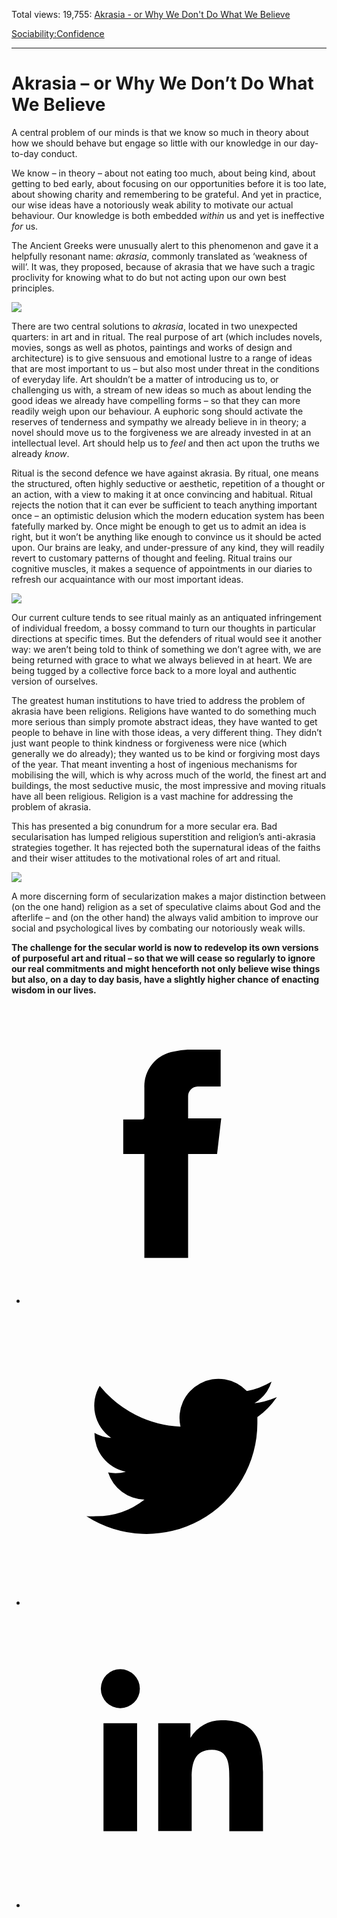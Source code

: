 Total views: 19,755: [Akrasia - or Why We Don't Do What We Believe](https://www.theschooloflife.com/thebookoflife/akrasia-or-why-we-dont-do-what-we-believe/)

[Sociability:](https://www.theschooloflife.com/thebookoflife/category/sociability/)[Confidence](https://www.theschooloflife.com/thebookoflife/category/sociability/confidence/)

* * *

# Akrasia – or Why We Don’t Do What We Believe
<style>
						.alignnone {
  display: block;
  margin-left: auto;
  margin-right: auto;
  align: center:
}

.addtoany_share_save_container {
display:none;
}

.wp-block-image {
		display: block;
  margin-left: auto;
  margin-right: auto;
  width: 50%;
}

.aligncenter {
display: block;
  margin-left: auto;
  margin-right: auto;
  align: center:
}

@media only screen and (max-width: 500px) {
  .wp-block-image {
		display: block;
  margin-left: auto;
  margin-right: auto;
  width: 100%;
} }

h1 {max-width: 600px !important;
}
.s18-single-post .content-area .site-main article .post-cat-header-display + .old-wrapper p {
    font-size: 1.200em
}
						</style>

A central problem of our minds is that we know so much in theory about how we should behave but engage so little with our knowledge in our day-to-day conduct.

We know – in theory – about not eating too much, about being kind, about getting to bed early, about focusing on our opportunities before it is too late, about showing charity and remembering to be grateful. And yet in practice, our wise ideas have a notoriously weak ability to motivate our actual behaviour. Our knowledge is both embedded _within_ us and yet is ineffective _for_ us.

The Ancient Greeks were unusually alert to this phenomenon and gave it a helpfully resonant name: _akrasia_, commonly translated as ‘weakness of will’. It was, they proposed, because of akrasia that we have such a tragic proclivity for knowing what to do but not acting upon our own best principles.

![](https://upload.wikimedia.org/wikipedia/commons/c/c4/Akropolis_by_Leo_von_Klenze.jpg)

There are two central solutions to _akrasia_, located in two unexpected quarters: in art and in ritual. The real purpose of art (which includes novels, movies, songs as well as photos, paintings and works of design and architecture) is to give sensuous and emotional lustre to a range of ideas that are most important to us – but also most under threat in the conditions of everyday life. Art shouldn’t be a matter of introducing us to, or challenging us with, a stream of new ideas so much as about lending the good ideas we already have compelling forms – so that they can more readily weigh upon our behaviour. A euphoric song should activate the reserves of tenderness and sympathy we already believe in in theory; a novel should move us to the forgiveness we are already invested in at an intellectual level. Art should help us to _feel_ and then act upon the truths we already _know_.

Ritual is the second defence we have against akrasia. By ritual, one means the structured, often highly seductive or aesthetic, repetition of a thought or an action, with a view to making it at once convincing and habitual. Ritual rejects the notion that it can ever be sufficient to teach anything important once – an optimistic delusion which the modern education system has been fatefully marked by. Once might be enough to get us to admit an idea is right, but it won’t be anything like enough to convince us it should be acted upon. Our brains are leaky, and under-pressure of any kind, they will readily revert to customary patterns of thought and feeling. Ritual trains our cognitive muscles, it makes a sequence of appointments in our diaries to refresh our acquaintance with our most important ideas.

![](http://www.thezengateway.com/media/images/blogs/plumvillagemeditationhallzazen-e1449447835799_160427093343.jpg)

Our current culture tends to see ritual mainly as an antiquated infringement of individual freedom, a bossy command to turn our thoughts in particular directions at specific times. But the defenders of ritual would see it another way: we aren’t being told to think of something we don’t agree with, we are being returned with grace to what we always believed in at heart. We are being tugged by a collective force back to a more loyal and authentic version of ourselves.

The greatest human institutions to have tried to address the problem of akrasia have been religions. Religions have wanted to do something much more serious than simply promote abstract ideas, they have wanted to get people to behave in line with those ideas, a very different thing. They didn’t just want people to think kindness or forgiveness were nice (which generally we do already); they wanted us to be kind or forgiving most days of the year. That meant inventing a host of ingenious mechanisms for mobilising the will, which is why across much of the world, the finest art and buildings, the most seductive music, the most impressive and moving rituals have all been religious. Religion is a vast machine for addressing the problem of akrasia.

This has presented a big conundrum for a more secular era. Bad secularisation has lumped religious superstition and religion’s anti-akrasia strategies together. It has rejected both the supernatural ideas of the faiths and their wiser attitudes to the motivational roles of art and ritual.

![](https://blogs-images.forbes.com/geoffreymorrison/files/2015/10/Alhambra-by-Geoffrey-Morrison-4.jpg)

A more discerning form of secularization makes a major distinction between (on the one hand) religion as a set of speculative claims about God and the afterlife – and (on the other hand) the always valid ambition to improve our social and psychological lives by combating our notoriously weak wills.

**The challenge for the secular world is now to redevelop its own versions of purposeful art and ritual – so that we will cease so regularly to ignore our real commitments and might henceforth not only believe wise things but also, on a day to day basis, have a slightly higher chance of enacting wisdom in our lives.**

<style>
    .iframe-class { display: block !important; }
</style>

- [<svg xmlns="http://www.w3.org/2000/svg" viewbox="0 0 26 26"><title>Facebook</title>
                    <g>
                        <path d="M8.38,10H9.92c.2,0,.29,0,.29-.28,0-.82,0-1.64,0-2.46a3.05,3.05,0,0,1,2.57-3.15A7.22,7.22,0,0,1,14,3.95c.86,0,1.71,0,2.57,0h.25v3.2h-2A.85.85,0,0,0,14,8c0,.62,0,1.24,0,1.91h2.87L16.51,13H14v9H10.21V13H8.38Z"></path>
                    </g>
                </svg>](http://www.facebook.com/sharer/sharer.php?u=https://www.theschooloflife.com/thebookoflife/akrasia-or-why-we-dont-do-what-we-believe/)
- [<svg xmlns="http://www.w3.org/2000/svg" viewbox="0 0 26 26"><title>Twitter</title>
                    <path d="M21.69,7.9a6.75,6.75,0,0,1-1.94.53,3.39,3.39,0,0,0,1.48-1.87,6.76,6.76,0,0,1-2.14.82,3.38,3.38,0,0,0-5.75,3.08,9.59,9.59,0,0,1-7-3.53,3.38,3.38,0,0,0,1,4.51A3.36,3.36,0,0,1,5.89,11v0A3.38,3.38,0,0,0,8.6,14.37a3.39,3.39,0,0,1-1.53.06,3.38,3.38,0,0,0,3.15,2.35A6.78,6.78,0,0,1,6,18.22a6.87,6.87,0,0,1-.81,0A9.6,9.6,0,0,0,20,10.08q0-.22,0-.44A6.86,6.86,0,0,0,21.69,7.9Z"></path>
                </svg>](http://twitter.com/share?url=https://www.theschooloflife.com/thebookoflife/akrasia-or-why-we-dont-do-what-we-believe/&text=&via=theschooloflife)
- [<svg xmlns="http://www.w3.org/2000/svg" viewbox="0 0 26 26"><title>LinkedIn</title>
<path class="cls-2" d="M6.67,10H9.58v9.36H6.67ZM8.13,5.32A1.69,1.69,0,1,1,6.44,7,1.69,1.69,0,0,1,8.13,5.32"></path><path class="cls-2" d="M11.41,10H14.2v1.28h0A3.06,3.06,0,0,1,17,9.75c2.95,0,3.49,1.94,3.49,4.46v5.14H17.57V14.79c0-1.09,0-2.48-1.51-2.48s-1.75,1.18-1.75,2.4v4.63H11.41Z"></path></svg>](https://www.linkedin.com/shareArticle?mini=true&url=https://www.theschooloflife.com/thebookoflife/akrasia-or-why-we-dont-do-what-we-believe/)
